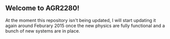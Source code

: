 ## Welcome to AGR2280!
At the moment this repository isn't being updated, I will start updating it again around Feburary 2015 once the new physics are fully functional and a bunch of new systems are in place.
